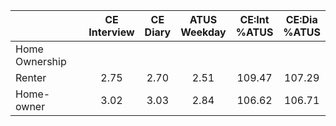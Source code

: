 
|                      | CE<br>Interview |  CE<br>Diary | ATUS<br>Weekday | CE:Int<br>%ATUS | CE:Dia<br>%ATUS |
| -------------------- | :----------: | :----------: | :----------: | :----------: | :----------: |
| Home Ownership       |              |              |              |              |              |
| Renter               |         2.75 |         2.70 |         2.51 |       109.47 |       107.29 |
| Home-owner           |         3.02 |         3.03 |         2.84 |       106.62 |       106.71 |

